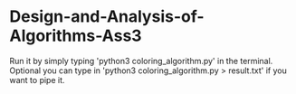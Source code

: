 # Design-and-Analysis-of-Algorithms-Ass3

Run it by simply typing 'python3  coloring_algorithm.py' in the terminal.
Optional you can type in 'python3  coloring_algorithm.py > result.txt' if you want to pipe it.
